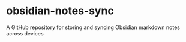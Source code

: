 # obsidian-notes-sync
A GitHub repository for storing and syncing Obsidian markdown notes across devices
